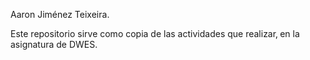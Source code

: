 Aaron Jiménez Teixeira.

Este repositorio sirve como copia de las actividades que realizar‚ en la asignatura de DWES.
